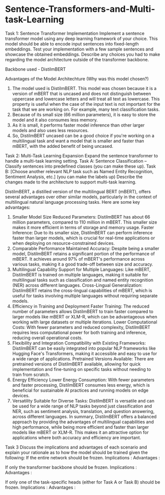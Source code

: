 # Sentence-Transformers-and-Multi-task-Learning

Task 1: Sentence Transformer Implementation
Implement a sentence transformer model using any deep learning framework of your choice. This model
should be able to encode input sentences into fixed-length embeddings. Test your implementation with a
few sample sentences and showcase the obtained embeddings. Describe any choices you had to make
regarding the model architecture outside of the transformer backbone.

Backbone used - DistilmBERT

Advantages of the Model Architechture (Why was this model chosen?)
1. The model used is DistilmBERT. This model was chosen because it is a version of mBERT that is uncased and does not distinguish between uppercase and lowercase letters and will treat all text as lowercase. 
This property is useful when the case of the input text is not important for the task that we are working on. For example, many text classification tasks.
2. Because of its small size (66 million parameters), it is easy to store the model and it also consumes less memory.
3. As it is small, it performs faster model inference than other larger models and also uses less resources.
4. So, DistilmBERT uncased can be a good choice if you're working on a multilingual task and want a model that is smaller and faster than mBERT, with the added benefit of being uncased.


Task 2: Multi-Task Learning Expansion
Expand the sentence transformer to handle a multi-task learning setting.
Task A: Sentence Classification – Classify sentences into predefined classes (you can make these up).
Task B: [Choose another relevant NLP task such as Named Entity Recognition, Sentiment Analysis, etc.]
(you can make the labels up)
Describe the changes made to the architecture to support multi-task learning.




DistilmBERT, a distilled version of the multilingual BERT (mBERT), offers several advantages over other similar models, particularly in the context of multilingual natural language processing tasks. Here are some key advantages:

1. Smaller Model Size
Reduced Parameters: DistilmBERT has about 66 million parameters, compared to 110 million in mBERT. This smaller size makes it more efficient in terms of storage and memory usage.
Faster Inference: Due to its smaller size, DistilmBERT can perform inference faster than larger models, which is crucial for real-time applications or when deploying on resource-constrained devices.
2. Comparable Performance
Maintained Accuracy: Despite being a smaller model, DistilmBERT retains a significant portion of the performance of mBERT. It achieves around 97% of mBERT's performance across various tasks, making it a good trade-off between size and accuracy.
3. Multilingual Capability
Support for Multiple Languages: Like mBERT, DistilmBERT is trained on multiple languages, making it suitable for multilingual tasks such as classification and named entity recognition (NER) across different languages.
Cross-Lingual Generalization: DistilmBERT retains the cross-lingual capabilities of mBERT, which is useful for tasks involving multiple languages without requiring separate models.
4. Efficiency in Training and Deployment
Faster Training: The reduced number of parameters allows DistilmBERT to train faster compared to larger models like mBERT or XLM-R, which can be advantageous when working with large datasets or multiple iterations.
Lower Computational Costs: With fewer parameters and reduced complexity, DistilmBERT requires less computational power for both training and inference, reducing overall operational costs.
5. Flexibility and Integration
Compatibility with Existing Frameworks: DistilmBERT can be easily integrated into popular NLP frameworks like Hugging Face's Transformers, making it accessible and easy to use for a wide range of applications.
Pretrained Versions Available: There are pretrained versions of DistilmBERT available, allowing for quick implementation and fine-tuning on specific tasks without needing to train from scratch.
6. Energy Efficiency
Lower Energy Consumption: With fewer parameters and faster processing, DistilmBERT consumes less energy, which is beneficial for sustainable AI practices and running models on edge devices.
7. Versatility
Suitable for Diverse Tasks: DistilmBERT is versatile and can be used for a wide range of NLP tasks beyond just classification and NER, such as sentiment analysis, translation, and question answering, across different languages.
In summary, DistilmBERT offers a balanced approach by providing the advantages of multilingual capabilities and high performance, while being more efficient and faster than larger models like mBERT or XLM-R. This makes it an attractive option for applications where both accuracy and efficiency are important.

Task 3
Discuss the implications and advantages of each scenario and explain your rationale as to how the model
should be trained given the following:
If the entire network should be frozen.
Implications : 
Advantages : 

If only the transformer backbone should be frozen.
Implications :
Advantages :

If only one of the task-specific heads (either for Task A or Task B) should be frozen.
Implications :
Advantages :
